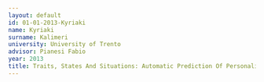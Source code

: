 ```yaml
---
layout: default 
id: 01-01-2013-Kyriaki
name: Kyriaki
surname: Kalimeri
university: University of Trento
advisor: Pianesi Fabio
year: 2013
title: Traits, States And Situations: Automatic Prediction Of Personality And Situations From Actual Behavior
---
```

